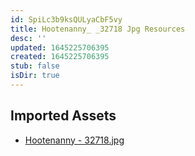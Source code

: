 ```yaml
---
id: SpiLc3b9ksQULyaCbF5vy
title: Hootenanny_ _32718 Jpg Resources
desc: ''
updated: 1645225706395
created: 1645225706395
stub: false
isDir: true
---
```

## Imported Assets
- [Hootenanny - 32718.jpg](/assets/hootenanny---32718.jpg)
